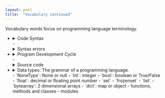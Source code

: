 ```yaml
---
layout: post
title:  "Vocabulary continued"
---
```


Vocabulary words focus on programming language terminology.

- <details>
    <summary>Code Syntax</summary>
    <br>
        Code syntax are a set of rules that must strictly be followed when writing a program. Syntax is language-specific. The syntax rules dictaet how key words, oeprators and various punctuation characters must be used in a program.
    <br><br>
    </details>
    - <details>
        <summary>Syntax errors</summary>
        <br>
            A syntax error is a mistake such as a misspelled key word, a missing punctuation character, or the incorrect use of an operator. Each programming language will have its own way of alerting the developer of a syntax error.
        <br><br>
        </details>
- <details>
    <summary>Program Development Cycle</summary>
    <br>
        The steps to the development cycle of a software program:
        <br><br>
        - Design the program<br>
        - Write the tests<br>
        - Write the code to the tests<br>
        - Correct syntax errors<br>
        - Test the program<br>
        - Correct logic erros<br>
    <br><br>
    </details>
    - <details>
        <summary>Source code</summary>
        <br>
            The code that is written for a particular piece of software.
        <br><br>
        </details>
- <details>
    <summary>Data types: The grammar of a programming language.</summary>
    <br>
        Basic Types: These type names are based on the Python programming language. These types may go by different names or behave differently in other programming languages, but this is an excellent place to start.

        Different data types take up different amounts of space in memory. Primitive data types such as numbers, single character strings, and booleans take up less space than object data (programmer-created data) such as lists, arrays, maps, functions, methods and so on.
    <br><br>
    </details>
    - `NoneType`: None or null
    - `Int`: integer
    - `bool`: boolean or True/False
    - `float`: decimal or floating point number
    - `set`
    - `frozenset`
    - `list`
    - `bytearray`: 2 dimensional arrays
    - `dict`: map or object
    - functions, methods and classes
    - modules
